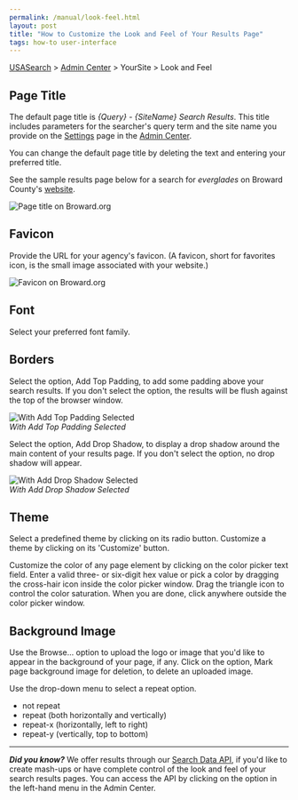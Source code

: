```yaml
---
permalink: /manual/look-feel.html
layout: post
title: "How to Customize the Look and Feel of Your Results Page"
tags: how-to user-interface
---
```

[USASearch](http://usasearch.howto.gov) > [Admin Center](https://search.usa.gov/sites) > YourSite > Look and Feel

## Page Title

The default page title is *{Query} - {SiteName} Search Results*. This title includes parameters for the searcher's query term and the site name you provide on the <a href="/sites/manual/settings.html">Settings</a> page in the [Admin Center](https://search.usa.gov/sites). 

You can change the default page title by deleting the text and entering your preferred title.

See the sample results page below for a search for *everglades* on Broward County's <a href="http://www.broward.org">website</a>.

![Page title on Broward.org](https://9fddeb862c037f6d2190-f1564c64756a8cfee25b6b19953b1d23.ssl.cf2.rackcdn.com/tumblr_m1501uNn6v1qid15q.png)

## Favicon

Provide the URL for your agency's favicon. (A favicon, short for favorites icon, is the small image associated with your website.)

![Favicon on Broward.org](https://9fddeb862c037f6d2190-f1564c64756a8cfee25b6b19953b1d23.ssl.cf2.rackcdn.com/tumblr_m153f7849k1qid15q.png)

## Font

Select your preferred font family.

## Borders

Select the option, Add Top Padding, to add some padding above your search results. If you don't select the option, the results will be flush against the top of the browser window.

![With Add Top Padding Selected](https://9fddeb862c037f6d2190-f1564c64756a8cfee25b6b19953b1d23.ssl.cf2.rackcdn.com/tumblr_m155jwTEf01qid15q.png)  
*With Add Top Padding Selected*

Select the option, Add Drop Shadow, to display a drop shadow around the main content of your results page. If you don't select the option, no drop shadow will appear.

![With Add Drop Shadow Selected](https://9fddeb862c037f6d2190-f1564c64756a8cfee25b6b19953b1d23.ssl.cf2.rackcdn.com/tumblr_m158px2uvj1qid15q.png)  
*With Add Drop Shadow Selected*

## Theme

Select a predefined theme by clicking on its radio button. Customize a theme by clicking on its 'Customize' button.

Customize the color of any page element by clicking on the color picker text field. Enter a valid three- or six-digit hex value or pick a color by dragging the cross-hair icon inside the color picker window. Drag the triangle icon to control the color saturation. When you are done, click anywhere outside the color picker window.

## Background Image

Use the Browse... option to upload the logo or image that you'd like to appear in the background of your page, if any. Click on the option, Mark page background image for deletion, to delete an uploaded image.

Use the drop-down menu to select a repeat option.

* not repeat
* repeat (both horizontally and vertically)
* repeat-x (horizontally, left to right)
* repeat-y (vertically, top to bottom)

---

***Did you know?*** We offer results through our [Search Data API](/sites/manual/api.html), if you'd like to create mash-ups or have complete control of the look and feel of your search results pages. You can access the API by clicking on the option in the left-hand menu in the Admin Center.